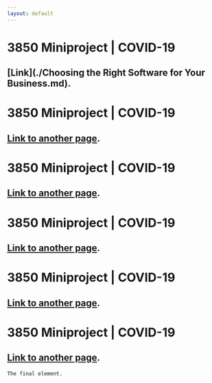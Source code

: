 ```yaml
---
layout: default
---
```


# 3850 Miniproject | COVID-19
## [Link](./Choosing the Right Software for Your Business.md).

# 3850 Miniproject | COVID-19
## [Link to another page](./another-page.md).

# 3850 Miniproject | COVID-19
## [Link to another page](./another-page.md).

# 3850 Miniproject | COVID-19
## [Link to another page](./another-page.md).

# 3850 Miniproject | COVID-19
## [Link to another page](./another-page.md).

# 3850 Miniproject | COVID-19
## [Link to another page](./another-page.md).

```
The final element.
```
